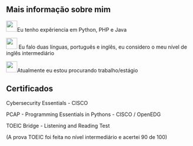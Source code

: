 ## Mais informação sobre mim


<div>  

    
  <img height="30px" src= "https://upload.wikimedia.org/wikipedia/commons/thumb/3/35/Information_icon.svg/600px-Information_icon.svg.png">Eu tenho expêriencia em Python, PHP e Java 
  
  <img height="30px" src= "https://upload.wikimedia.org/wikipedia/commons/thumb/3/35/Information_icon.svg/600px-Information_icon.svg.png"> Eu falo duas línguas, português e inglês, eu considero o meu nível de inglês intermediário

  <img height="30px" src= "https://upload.wikimedia.org/wikipedia/commons/thumb/3/35/Information_icon.svg/600px-Information_icon.svg.png">Atualmente eu estou procurando trabalho/estágio

 </div>
  
  ## Certificados

   <div2>

   <p>Cybersecurity Essentials - CISCO</p>
   <p></p>
   </div2>

   <div3>      
   <p>PCAP - Programming Essentials in Pythons - CISCO / OpenEDG </p>
   <p></p>
   </div3>

   <div4>
   <p>TOEIC Bridge - Listening and Reading Test</p>
   <p></p>
   <p>(A prova TOEIC foi feita no nível intermediário e acertei 90 de 100)</p>
   </div4>


